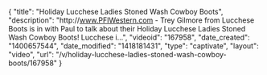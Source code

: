 {
    "title": "Holiday Lucchese Ladies Stoned Wash Cowboy Boots",
    "description": "http:\/\/www.PFIWestern.com - Trey Gilmore from Lucchese Boots is in with Paul to talk about their Holiday Lucchese Ladies Stoned Wash Cowboy Boots! Lucchese i...",
    "videoid": "167958",
    "date_created": "1400657544",
    "date_modified": "1418181431",
    "type": "captivate",
    "layout": "video",
    "url": "\/v\/holiday-lucchese-ladies-stoned-wash-cowboy-boots\/167958"
}
